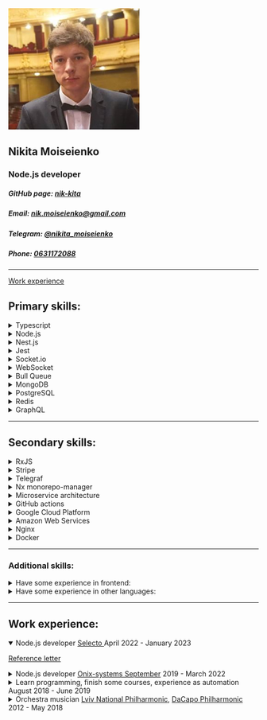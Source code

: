 <link rel="stylesheet" href="styles.css" />
<div id="header" class="flex-container">
    <img id="in-opera.ava" src="in-opera.ava.png" />
    <div>
        <h2>Nikita Moiseienko</h2>
        <h3>Node.js developer</h3>
<h5> GitHub page:
            <a href="https://github.com/nik-kita">nik-kita</a>
        </h5>
<h5> Email:
            <a href="mailto: nik.moiseienko@gmail.com">
                nik.moiseienko@gmail.com
            </a>
        </h5>
<h5> Telegram:
            <a href="https://t.me/nikita_moiseienko">
                @nikita_moiseienko
            </a>
        </h5>
<h5> Phone:
            <a href="tel:+380631172088">0631172088</a>
        </h5>
    </div>
    <div>
    </div>
        <div>
    </div>
</div>

---

[Work experience](#work-experience)

## Primary skills:

<details>
  <summary>
Typescript
  </summary>

> The main language that I use during developing. I know how to and like to maintain the typing of my code at a decent level, I always try to deepen my knowledge of typescript, follow new chips etc. Of course it means that I can write in `Javascript` too.

</details>

<details>
  <summary>
Node.js
  </summary>

> The fundament of all technologies in my stack. Because of asynchronicity nature - node.js allow to achieve perfect performance results with minimum resource allocation. That's why it's so popular - you safe a lot of money! And the name `node` is speaking for itself - you may increase your capacities with horizontal (not vertical) scalability. This is very simple, flexible and powerful solution.

</details>

<details>
  <summary>
Nest.js
  </summary>

> Because today this framework is a famous and architecture-beauty standard for backend developing I prefer to use it when possible. But of course I have a lot of experience working with `Express` and less with `Fastify`.

</details>

<details>
  <summary>
Jest
  </summary>

> I started my development career as a tester. So I really understand - that testing is the fundament of project's success especially in long-time perspective. Also it is a main part of serious CI/CD flows.

</details>

<details>
  <summary>
Socket.io
  </summary>

> I have some commercial experience but I prefer to use `Websocket` instead of `Socket.io`. My opinion - that `Socket.io` is a very cool framework (library?), but because `Websocket` is more native and in general the same - `Socket.io` is like sugar for developing, managing real-time apps with sockets. So I prefer to use `Websocket`, because I think it has some performance and standard benefits.

</details>

<details>
  <summary>
WebSocket
  </summary>

> The standard for developing and managing real-time applications with sockets. Also I have experience with use it as a main transport for messaging between microservices.

</details>

<details>
  <summary>
Bull Queue
  </summary>

> Sometimes I worked with tasks where were media uploading or processing. Almost all of them need solutions where we should avoid scenarios when our server working with many heavy jobs at once, such situations are very dangerous. So queues will be very helpful.

</details>

<details>
  <summary>
MongoDB
  </summary>

> This is my favorite database. It's very pleasure working on projects with it. However I think on mega projects it should be better to use `PostgreSQL`.

</details>

<details>
  <summary>
PostgreSQL
  </summary>

> I always try to improve my skills in database architecture, SQL query building etc. Because this sphere is so important and wide.

</details>

<details>
  <summary>
Redis
  </summary>

> I think this is one of the standard for managing, caching, streaming, messaging data in real-time applications, with high-loading etc. Now Im improving my skills in deeper usage `raw` redis, not only common commands or through some SDK as redis.io.

</details>

<details>
  <summary>
GraphQL
  </summary>

> I have a lot of experience with working on projects with GraphQL, especially with Apollo. I think there are a lot of projects, that should use GraphQL API instead of REST http, however very often not all developers have enough level with it.

</details>

---

## Secondary skills:

<details>
  <summary>
RxJS
  </summary>

> I have core understanding and some experience.
I have a lot of experience in automatization browser tasks, writing UI tests and grabbers. Because I had worked as QA automation at the begging of my career.

</details>

<details>
  <summary>
Stripe
  </summary>

> During my career I made some payment scenarios using this technology. It's very modern, simple and powerful solution for developing and managing payments.

</details>

<details>
  <summary>
Telegraf
  </summary>

> I have some experience with this technology (Telegram API in general) and that's all. However I saw that it's absolutely straightforward and very consistent with node specifics.

</details>

<details>
  <summary>
Nx monorepo-manager
  </summary>

> `Nest.js` has some cool out-of-the box solutions for managing microservice architecture. But when we want to store for example frontend and backend applications under the one repository, such tools like Nx are extremely useful.

</details>

<details>
  <summary>
Microservice architecture
  </summary>

> I like to split any project to microservice architecture, because it multiply potential performance possibilities of project and also add more modularity and code clean. On many projects I worked with microservice architecture or developed separate microservice of existed project.

</details>

<details>
  <summary>
GitHub actions
  </summary>

> I have some experience with setting not complicated task, jobs.

</details>

<details>
  <summary>
Google Cloud Platform
  </summary>

> I worked with firebase, google maps API, google drive API, cloud storage.

</details>

<details>
  <summary>
Amazon Web Services
  </summary>

> I worked with EC2, Cloud9, S3. Also have experience in setting all these services, databases, gateways, rules etc.

</details>

<details>
  <summary>
Nginx
  </summary>

> I wrote some configurations for server, made some optimizations by delegating some start steps with request processing from main node server to Nginx.

</details>

<details>
  <summary>
Docker
  </summary>

> With docker (and docker-compose) I worked as user, client. But I have little experience in writing own images too, but not complicated.

</details>

---

### Additional skills:

<details>
  <summary>
Have some experience in frontend:
  </summary>

<ul>
  <li>React (minimal)</li>
  <li>Redux (read all official tutorial, write some pet projects)</li>
  <li>Angular (even less than React)</li>
</ul>

</details>

<details>
  <summary>
Have some experience in other languages:
  </summary>

<ul>
  <li>Java (core)</li>
  <li>Python (fundamentals, base level)</li>
  <li>Bash (write some scripts, automate simple tasks)</li>
  <li>Rust (learning now)</li>
</ul>

</details>

---

## Work experience:

<details open>
  <summary>
Node.js developer <a href="#">Selecto </a>April 2022 - January 2023
  </summary>

  <a href="from-selecto-words.pdf" download="nik_moiseienko_selecto_reference.pdf">Reference letter</a>


</details>

<details>
  <summary>
Node.js developer <a href="#">
Onix-systems September</a> 2019 - March 2022
  </summary>


</details>

<details>
  <summary>
Learn programming, finish some courses, experience as automation August 2018 - June 2019
  </summary>

<ul>
  <li>CS50 Introduction to computer science (Harvard online course) 2018</li>
  <li>Automation testing with Java (SoftServe Academy) Spring 2019</li>
</ul>

</details>

<details>
  <summary>
Orchestra musician <a href="#">
Lviv National Philharmonic</a>, <a href="#">
DaCapo Philharmonic</a> 2012 - May 2018
  </summary>


</details>
